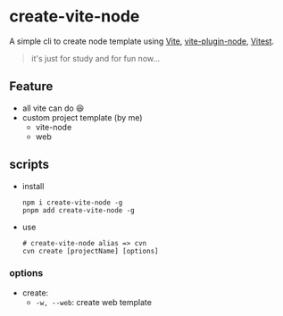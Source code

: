 # create-vite-node

A simple cli to create node template using [Vite](https://github.com/vitejs/vite), [vite-plugin-node](https://github.com/axe-me/vite-plugin-node), [Vitest](https://github.com/vitest-dev/vitest).

> it's just for study and for fun now...

## Feature

- all vite can do :laughing:
- custom project template (by me)
  - vite-node
  - web

## scripts

- install

  ```shell
  npm i create-vite-node -g
  pnpm add create-vite-node -g
  ```

- use

  ```shell
  # create-vite-node alias => cvn
  cvn create [projectName] [options]
  ```

### options

- create:
  - `-w, --web`: create web template
